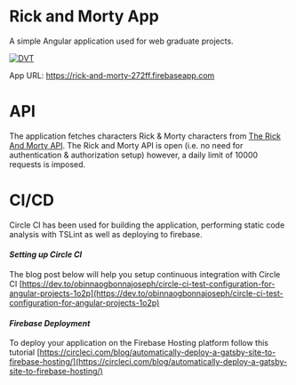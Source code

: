
# Rick and Morty App

A simple Angular application used for web graduate projects.

[![DVT](https://circleci.com/gh/DVT/rick-and-morty-app.svg?style=shield)](https://circleci.com/gh/DVT/rick-and-morty-app)

App URL: https://rick-and-morty-272ff.firebaseapp.com
  
 
# API

The application fetches characters Rick & Morty characters from [The Rick And Morty API](https://rickandmortyapi.com/). The Rick and Morty API is open (i.e. no need for authentication & authorization setup) however, a daily limit of 10000 requests is imposed.

# CI/CD
Circle CI has been used for building the application, performing static code analysis with TSLint as well as deploying to firebase.

####  *Setting up Circle CI*

The blog post below will help you setup continuous integration with Circle CI
 [https://dev.to/obinnaogbonnajoseph/circle-ci-test-configuration-for-angular-projects-1o2p](https://dev.to/obinnaogbonnajoseph/circle-ci-test-configuration-for-angular-projects-1o2p)

#### *Firebase Deployment*

To deploy your application on the Firebase Hosting platform follow this tutorial
[https://circleci.com/blog/automatically-deploy-a-gatsby-site-to-firebase-hosting/](https://circleci.com/blog/automatically-deploy-a-gatsby-site-to-firebase-hosting/)